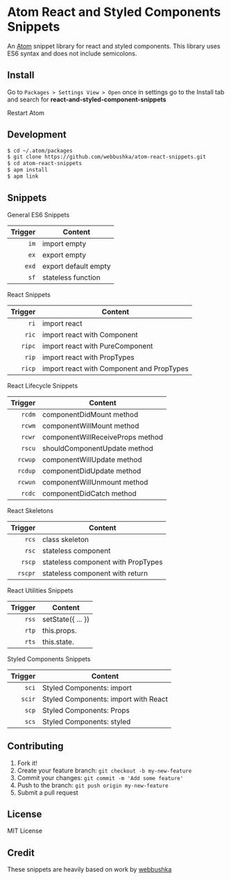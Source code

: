 Atom React and Styled Components Snippets
====================================================================================================================================================================

An [Atom](https://atom.io/) snippet library for react and styled components. This library uses ES6 syntax and does not include semicolons.

Install
-------

Go to `Packages > Settings View > Open` once in settings go to the Install tab and search for **react-and-styled-component-snippets**

Restart Atom

Development
-----------

```sh
$ cd ~/.atom/packages
$ git clone https://github.com/webbushka/atom-react-snippets.git
$ cd atom-react-snippets
$ apm install
$ apm link
```

Snippets
--------

General ES6 Snippets

| Trigger       | Content |
| -------:      | ------- |
| `im`          | import empty |
| `ex`          | export empty |
| `exd`         | export default empty |
| `sf`          | stateless function |


React Snippets

| Trigger       | Content |
| -------:      | ------- |
| `ri`          | import react |
| `ric`         | import react with Component |
| `ripc`        | import react with PureComponent |
| `rip`         | import react with PropTypes |
| `ricp`        | import react with Component and PropTypes |

React Lifecycle Snippets

| Trigger       | Content |
| -------:      | ------- |
| `rcdm`        | componentDidMount method |
| `rcwm`        | componentWillMount method |
| `rcwr`        | componentWillReceiveProps method |
| `rscu`        | shouldComponentUpdate method |
| `rcwup`       | componentWillUpdate method |
| `rcdup`       | componentDidUpdate method |
| `rcwun`       | componentWillUnmount method |
| `rcdc`        | componentDidCatch method |

React Skeletons

| Trigger       | Content |
| -------:      | ------- |
| `rcs`         | class skeleton |
| `rsc`         | stateless component |
| `rscp`        | stateless component with PropTypes |
| `rscpr`       | stateless component with return |

React Utilities Snippets

| Trigger       | Content |
| -------:      | ------- |
| `rss`         | setState({ ... }) |
| `rtp`         | this.props. |
| `rts`         | this.state. |

Styled Components Snippets

| Trigger       | Content |
| -------:      | ------- |
| `sci`         | Styled Components: import |
| `scir`        | Styled Components: import with React |
| `scp`         | Styled Components: Props |
| `scs`         | Styled Components: styled |

Contributing
------------

1.	Fork it!
2.	Create your feature branch: `git checkout -b my-new-feature`
3.	Commit your changes: `git commit -m 'Add some feature'`
4.	Push to the branch: `git push origin my-new-feature`
5.	Submit a pull request

License
-------

MIT License

Credit
------

These snippets are heavily based on work by [webbushka](https://github.com/webbushka/)
